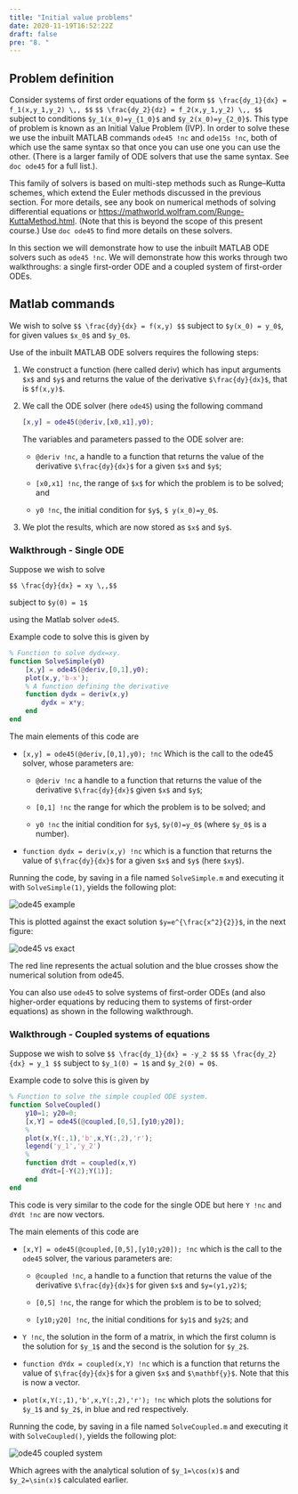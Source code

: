 ```yaml
---
title: "Initial value problems"
date: 2020-11-19T16:52:22Z
draft: false
pre: "8. "
---
```



## Problem definition

Consider systems of first order equations of the form
`$$ \frac{dy_1}{dx} = f_1(x,y_1,y_2) \,, $$`
`$$ \frac{dy_2}{dz} = f_2(x,y_1,y_2) \,, $$`
subject to conditions `$y_1(x_0)=y_{1_0}$` and `$y_2(x_0)=y_{2_0}$`.
This type of problem is known as an Initial Value Problem (IVP).
In order to solve these we use the inbuilt MATLAB commands `ode45 !nc` and `ode15s !nc`, both of which use the same syntax so that once you can use one you can use the other.
(There is a larger family of ODE solvers that use the same syntax. See `doc ode45` for a full list.).

This family of solvers is based on multi-step methods such as Runge–Kutta schemes, which extend the Euler methods discussed in the previous section.
For more details, see any book on numerical methods of solving differential equations or https://mathworld.wolfram.com/Runge-KuttaMethod.html.
(Note that this is beyond the scope of this present course.)
Use `doc ode45` to find more details on these solvers.

In this section we will demonstrate how to use the inbuilt MATLAB ODE solvers such as `ode45 !nc`.
We will demonstrate how this works through two walkthroughs: a single first-order ODE and a coupled system of first-order ODEs.


## Matlab commands

We wish to solve
`$$ \frac{dy}{dx} = f(x,y) $$`
subject to `$y(x_0) = y_0$`, for given values `$x_0$` and `$y_0$`.

Use of the inbuilt MATLAB ODE solvers requires the following steps:

1. We construct a function (here called deriv) which has input arguments `$x$` and `$y$` and returns the value of the derivative `$\frac{dy}{dx}$`, that is `$f(x,y)$`.

2. We call the ODE solver (here `ode45`) using the following command

    ```matlab
    [x,y] = ode45(@deriv,[x0,x1],y0);
    ```

    The variables and parameters passed to the ODE solver are:

    - `@deriv !nc`, a handle to a function that returns the value of the derivative `$\frac{dy}{dx}$` for a given `$x$` and `$y$`;

    - `[x0,x1] !nc`, the range of `$x$` for which the problem is to be solved; and

    - `y0 !nc`, the initial condition for `$y$`, `$ y(x_0)=y_0$`.

3. We plot the results, which are now stored as `$x$` and `$y$`.


### Walkthrough - Single ODE

Suppose we wish to solve

`$$ \frac{dy}{dx} = xy \,,$$`

subject to `$y(0) = 1$`

using the Matlab solver `ode45`.

Example code to solve this is given by

```matlab
% Function to solve dydx=xy.
function SolveSimple(y0)
    [x,y] = ode45(@deriv,[0,1],y0);
    plot(x,y,'b-x');
    % A function defining the derivative
    function dydx = deriv(x,y)
        dydx = x*y;
    end
end
```

The main elements of this code are

- `[x,y] = ode45(@deriv,[0,1],y0); !nc`
Which is the call to the ode45 solver, whose parameters are:

    - `@deriv !nc` a handle to a function that returns the value of the derivative `$\frac{dy}{dx}$` given `$x$` and `$y$`;

    - `[0,1] !nc` the range for which the problem is to be solved; and

    - `y0 !nc` the initial condition for `$y$`, `$y(0)=y_0$` (where `$y_0$` is a number).

- `function dydx = deriv(x,y) !nc`
which is a function that returns the value of `$\frac{dy}{dx}$` for a given `$x$` and `$y$` (here `$xy$`).

Running the code, by saving in a file named `SolveSimple.m` and executing it with `SolveSimple(1)`, yields the following plot:

![ode45 example](/ScientificComputingInMatlab/images/unit_05/5_08_1.svg?classes=matlab-screenshot-40)

This is plotted against the exact solution `$y=e^{\frac{x^2}{2}}$`, in the next figure:

![ode45 vs exact](/ScientificComputingInMatlab/images/unit_05/5_08_2.svg?classes=matlab-screenshot-40)

The red line represents the actual solution and the blue crosses show the numerical solution from ode45.

You can also use `ode45` to solve systems of first-order ODEs (and also higher-order equations by reducing them to systems of first-order equations) as shown in the following walkthrough.


### Walkthrough - Coupled systems of equations

Suppose we wish to solve
`$$ \frac{dy_1}{dx} = -y_2 $$`
`$$ \frac{dy_2}{dx} = y_1 $$`
subject to `$y_1(0) = 1$` and `$y_2(0) = 0$`.

Example code to solve this is given by

```matlab
% Function to solve the simple coupled ODE system.
function SolveCoupled()
    y10=1; y20=0;
    [x,Y] = ode45(@coupled,[0,5],[y10;y20]);
    %
    plot(x,Y(:,1),'b',x,Y(:,2),'r');
    legend('y_1','y_2')
    %
    function dYdt = coupled(x,Y)
        dYdt=[-Y(2);Y(1)];
    end
end
```

This code is very similar to the code for the single ODE but here `Y !nc` and `dYdt !nc` are now vectors.

The main elements of this code are

- `[x,Y] = ode45(@coupled,[0,5],[y10;y20]); !nc`
    which is the call to the `ode45` solver, the various parameters are:

    - `@coupled !nc`, a handle to a function that returns the value of the derivative `$\frac{dy}{dx}$` for given `$x$` and `$y=(y1,y2)$`;

    - `[0,5] !nc`, the range for which the problem is to be to solved;

    - `[y10;y20] !nc`, the initial conditions for `$y1$` and `$y2$`; and

- `Y !nc`, the solution in the form of a matrix, in which the first column is the solution for `$y_1$` and the second is the solution for `$y_2$`.

- `function dYdx = coupled(x,Y) !nc` which is a function that returns the value of `$\frac{dy}{dx}$` for a given `$x$` and `$\mathbf{y}$`.
    Note that this is now a vector.

- `plot(x,Y(:,1),'b',x,Y(:,2),'r'); !nc`
    which plots the solutions for `$y_1$` and `$y_2$`, in blue and red respectively.

Running the code, by saving in a file named `SolveCoupled.m` and executing it with `SolveCoupled()`, yields the following plot:

![ode45 coupled system](/ScientificComputingInMatlab/images/unit_05/5_08_3.svg?classes=matlab-screenshot-40)

Which agrees with the analytical solution of `$y_1=\cos(x)$` and `$y_2=\sin(x)$` calculated earlier.
